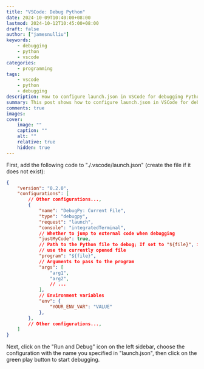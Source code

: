 ```yaml
---
title: "VSCode: Debug Python"
date: 2024-10-09T10:40:00+08:00
lastmod: 2024-10-12T10:45:00+08:00
draft: false
author: ["jamesnulliu"]
keywords: 
    - debugging
    - python
    - vscode
categories:
    - programming
tags:
    - vscode
    - python
    - debugging
description: How to configure launch.json in VSCode for debugging Python
summary: This post shows how to configure launch.json in VSCode for debugging Python.
comments: true
images: 
cover:
    image: ""
    caption: ""
    alt: ""
    relative: true
    hidden: true
---
```



First, add the following code to "./.vscode/launch.json" (create the file if it does not exist):

```json
{
    "version": "0.2.0",
    "configurations": [
        // Other configurations...,
        {
            "name": "DebugPy: Current File",
            "type": "debugpy",
            "request": "launch",
            "console": "integratedTerminal",
            // Whether to jump to external code when debugging
            "justMyCode": true,
            // Path to the Python file to debug; If set to "${file}", it will 
            // use the currently opened file
            "program": "${file}",
            // Arguments to pass to the program
            "args": [
                "arg1",
                "arg2",
                // ...
            ],
            // Environment variables
            "env": {
                "YOUR_ENV_VAR": "VALUE"
            },
        },
        // Other configurations...,
    ]
}
```

Next, click on the "Run and Debug" icon on the left sidebar, choose the configuration with the name you specified in "launch.json", then click on the green play button to start debugging.